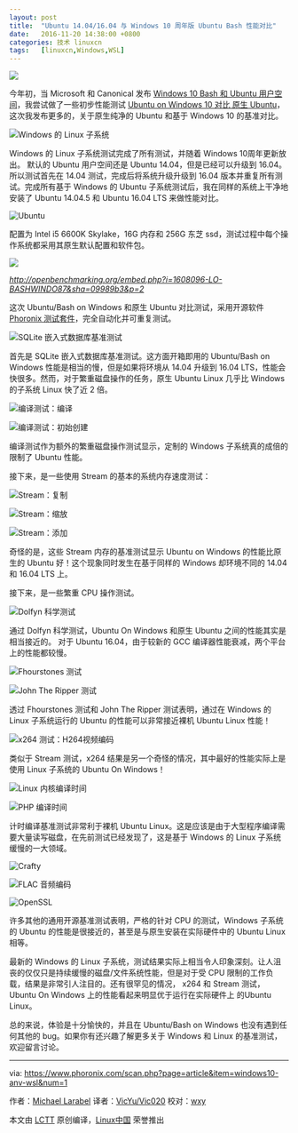 ```yaml
---
layout: post
title:	"Ubuntu 14.04/16.04 与 Windows 10 周年版 Ubuntu Bash 性能对比"
date:	2016-11-20 14:38:00 +0800 
categories:	技术 linuxcn 
tags:	[linuxcn,Windows,WSL]
---
```



![](/Asserts/Images/album/201611/20/143753p2fxxffoloax72ar.png)


今年初，当 Microsoft 和 Canonical 发布 [Windows 10 Bash 和 Ubuntu 用户空间](http://www.phoronix.com/scan.php?page=news_item&px=Ubuntu-User-Space-On-Win10)，我尝试做了一些初步性能测试 [Ubuntu on Windows 10 对比 原生 Ubuntu](http://www.phoronix.com/scan.php?page=article&item=windows-10-lxcore&num=1)，这次我发布更多的，关于原生纯净的 Ubuntu 和基于 Windows 10 的基准对比。


![Windows 的 Linux 子系统](/Asserts/Images/album/201611/20/143929q6ttej7enjjzs1rw.jpeg)


Windows 的 Linux 子系统测试完成了所有测试，并随着 Windows 10周年更新放出。 默认的 Ubuntu 用户空间还是 Ubuntu 14.04，但是已经可以升级到 16.04。所以测试首先在 14.04 测试，完成后将系统升级升级到 16.04 版本并重复所有测试。完成所有基于 Windows 的 Ubuntu 子系统测试后，我在同样的系统上干净地安装了 Ubuntu 14.04.5 和 Ubuntu 16.04 LTS 来做性能对比。


![Ubuntu](/Asserts/Images/album/201611/20/144254dmzmwrjwyiumw965.jpeg)


配置为 Intel i5 6600K Skylake，16G 内存和 256G 东芝 ssd，测试过程中每个操作系统都采用其原生默认配置和软件包。


![](/Asserts/Images/album/201611/20/144334jhyi3z4uvh4ypmi2.jpg)


*http://openbenchmarking.org/embed.php?i=1608096-LO-BASHWINDO87&sha=09989b3&p=2*


这次 Ubuntu/Bash on Windows 和原生 Ubuntu 对比测试，采用开源软件 [Phoronix 测试套件](http://www.phoronix-test-suite.com/)，完全自动化并可重复测试。


![SQLite 嵌入式数据库基准测试](/Asserts/Images/album/201611/20/144514filhiz4ihgjrsvjj.jpg)


首先是 SQLite 嵌入式数据库基准测试。这方面开箱即用的 Ubuntu/Bash on Windows 性能是相当的慢，但是如果将环境从 14.04 升级到 16.04 LTS，性能会快很多。然而，对于繁重磁盘操作的任务，原生 Ubuntu Linux 几乎比 Windows 的子系统 Linux 快了近 2 倍。


![编译测试：编译](/Asserts/Images/album/201611/20/144744s3hh3hbidhlc5dqu.jpg)


![编译测试：初始创建](/Asserts/Images/album/201611/20/144826tgl9g99ige4ggk8d.jpg)


编译测试作为额外的繁重磁盘操作测试显示，定制的 Windows 子系统真的成倍的限制了 Ubuntu 性能。


接下来，是一些使用 Stream 的基本的系统内存速度测试：


![Stream：复制](/Asserts/Images/album/201611/20/144949jgyjzui445x35cek.jpg)


![Stream：缩放](/Asserts/Images/album/201611/20/145005qni74edeeabmqb8b.jpg)


![Stream：添加](/Asserts/Images/album/201611/20/145023z3gtedtbqenjyqn3.jpg)


奇怪的是，这些 Stream 内存的基准测试显示 Ubuntu on Windows 的性能比原生的 Ubuntu 好！这个现象同时发生在基于同样的 Windows 却环境不同的 14.04 和 16.04 LTS 上。


接下来，是一些繁重 CPU 操作测试。


![Dolfyn 科学测试](/Asserts/Images/album/201611/20/145132pzgkprcsz3wctyey.jpg)


通过 Dolfyn 科学测试，Ubuntu On Windows 和原生 Ubuntu 之间的性能其实是相当接近的。 对于 Ubuntu 16.04，由于较新的 GCC 编译器性能衰减，两个平台上的性能都较慢。


![Fhourstones 测试](/Asserts/Images/album/201611/20/145152kjuzdeiiey9i9dzu.jpg)


![John The Ripper 测试](/Asserts/Images/album/201611/20/145208e6qp77mvfsvmigkj.jpg)


透过 Fhourstones 测试和 John The Ripper 测试表明，通过在 Windows 的 Linux 子系统运行的 Ubuntu 的性能可以非常接近裸机 Ubuntu Linux 性能！


![x264 测试：H264视频编码](/Asserts/Images/album/201611/20/145326q5m7cbkum1gg8euk.jpg)


类似于 Stream 测试，x264 结果是另一个奇怪的情况，其中最好的性能实际上是使用 Linux 子系统的 Ubuntu On Windows！


![Linux 内核编译时间](/Asserts/Images/album/201611/20/145343xdqh8dhq8qqa8lzq.jpg)


![PHP 编译时间](/Asserts/Images/album/201611/20/145400r8ox44gi3ibggw33.jpg)


计时编译基准测试非常利于裸机 Ubuntu Linux。这是应该是由于大型程序编译需要大量读写磁盘，在先前测试已经发现了，这是基于 Windows 的 Linux 子系统缓慢的一大领域。


![Crafty](/Asserts/Images/album/201611/20/145521w5zm5czjc60sg9dj.jpg)


![FLAC 音频编码](/Asserts/Images/album/201611/20/145544j2bjmsb6pmvmv0pr.jpg)


![OpenSSL](/Asserts/Images/album/201611/20/145601ew3pahzbb8j9ess8.jpg)


许多其他的通用开源基准测试表明，严格的针对 CPU 的测试，Windows 子系统的 Ubuntu 的性能是很接近的，甚至是与原生安装在实际硬件中的 Ubuntu Linux 相等。


最新的 Windows 的 Linux 子系统，测试结果实际上相当令人印象深刻。让人沮丧的仅仅只是持续缓慢的磁盘/文件系统性能，但是对于受 CPU 限制的工作负载，结果是非常引人注目的。还有很罕见的情况， x264 和 Stream 测试，Ubuntu On Windows 上的性能看起来明显优于运行在实际硬件上 的Ubuntu Linux。


总的来说，体验是十分愉快的，并且在 Ubuntu/Bash on Windows 也没有遇到任何其他的 bug。如果你有还兴趣了解更多关于 Windows 和 Linux 的基准测试，欢迎留言讨论。




---


via: <https://www.phoronix.com/scan.php?page=article&item=windows10-anv-wsl&num=1>


作者：[Michael Larabel](http://www.michaellarabel.com/) 译者：[VicYu/Vic020](http://vicyu.net) 校对：[wxy](https://github.com/wxy)


本文由 [LCTT](https://github.com/LCTT/TranslateProject) 原创编译，[Linux中国](https://linux.cn/) 荣誉推出
